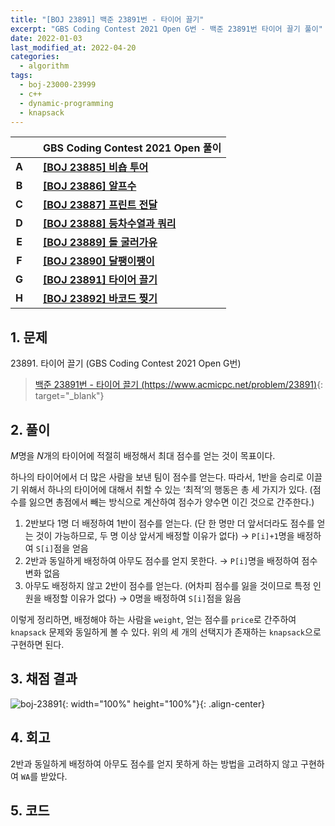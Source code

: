 ```yaml
---
title: "[BOJ 23891] 백준 23891번 - 타이어 끌기"
excerpt: "GBS Coding Contest 2021 Open G번 - 백준 23891번 타이어 끌기 풀이"
date: 2022-01-03
last_modified_at: 2022-04-20
categories:
  - algorithm
tags:
  - boj-23000-23999
  - c++
  - dynamic-programming
  - knapsack
---
```


|||GBS Coding Contest 2021 Open 풀이|
|:---:|:---:|:---|
|**A**||**[[BOJ 23885] 비숍 투어](https://burningfalls.github.io/algorithm/boj-23885/)**|
|**B**||**[[BOJ 23886] 알프수](https://burningfalls.github.io/algorithm/boj-23886/)**|
|**C**||**[[BOJ 23887] 프린트 전달](https://burningfalls.github.io/algorithm/boj-23887/)**|
|**D**||**[[BOJ 23888] 등차수열과 쿼리](https://burningfalls.github.io/algorithm/boj-23888/)**|
|**E**||**[[BOJ 23889] 돌 굴러가유](https://burningfalls.github.io/algorithm/boj-23889/)**|
|**F**||**[[BOJ 23890] 달팽이팽이](https://burningfalls.github.io/algorithm/boj-23890/)**|
|**G**||**[[BOJ 23891] 타이어 끌기](https://burningfalls.github.io/algorithm/boj-23891/)**|
|**H**||**[[BOJ 23892] 바코드 찢기](https://burningfalls.github.io/algorithm/boj-23892/)**|

## 1. 문제
$23891$. 타이어 끌기 (GBS Coding Contest 2021 Open G번)

> [백준 23891번 - 타이어 끌기 (https://www.acmicpc.net/problem/23891)](https://www.acmicpc.net/problem/23891){: target="_blank"}

## 2. 풀이

$M$명을 $N$개의 타이어에 적절히 배정해서 최대 점수를 얻는 것이 목표이다. 

하나의 타이어에서 더 많은 사람을 보낸 팀이 점수를 얻는다. 따라서, 1반을 승리로 이끌기 위해서 하나의 타이어에 대해서 취할 수 있는 ‘최적’의 행동은 총 세 가지가 있다. (점수를 잃으면 총점에서 빼는 방식으로 계산하여 점수가 양수면 이긴 것으로 간주한다.)

1.	2반보다 1명 더 배정하여 1반이 점수를 얻는다. (단 한 명만 더 앞서더라도 점수를 얻는 것이 가능하므로, 두 명 이상 앞서게 배정할 이유가 없다) $\rightarrow$ `P[i]+1`명을 배정하여 `S[i]`점을 얻음
1.	2반과 동일하게 배정하여 아무도 점수를 얻지 못한다. $\rightarrow$ `P[i]`명을 배정하여 점수 변화 없음
1.	아무도 배정하지 않고 2반이 점수를 얻는다. (어차피 점수를 잃을 것이므로 특정 인원을 배정할 이유가 없다) $\rightarrow$ $0$명을 배정하여 `S[i]`점을 잃음

이렇게 정리하면, 배정해야 하는 사람을 `weight`, 얻는 점수를 `price`로 간주하여 `knapsack` 문제와 동일하게 볼 수 있다. 위의 세 개의 선택지가 존재하는 `knapsack`으로 구현하면 된다.

## 3. 채점 결과

![boj-23891](https://user-images.githubusercontent.com/30232837/160982718-e9fddf5c-7b72-4e1e-92ec-5bb2d55fdfcf.png "boj-23891"){: width="100%" height="100%"}{: .align-center}

## 4. 회고

2반과 동일하게 배정하여 아무도 점수를 얻지 못하게 하는 방법을 고려하지 않고 구현하여 `WA`를 받았다.

## 5. 코드

<script src="https://gist.github.com/BurningFalls/884129ba9b770a5853331174c1127000.js"></script>